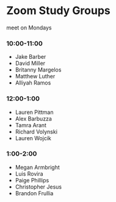 # Zoom Study Groups

meet on Mondays



### 10:00-11:00

* Jake Barber
* David Miller
* Britanny Margelos
* Matthew Luther
* Alliyah Ramos

### 12:00-1:00

* Lauren Pittman
* Alex Barbuzza
* Tamra Arant
* Richard Volynski
* Lauren Wojcik



### 1:00-2:00

* Megan Armbright
* Luis Rovira
* Paige Phillips
* Christopher Jesus
* Brandon Frullia



